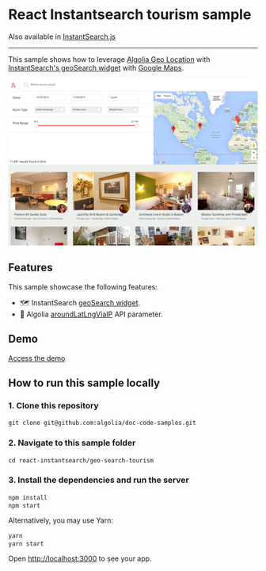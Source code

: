 # React Instantsearch tourism sample

Also available in [InstantSearch.js](../../instantsearch.js/geo-search-tourism/)

---

This sample shows how to leverage [Algolia Geo Location](https://www.algolia.com/doc/guides/managing-results/refine-results/geolocation/) with [InstantSearch's geoSearch widget](https://www.algolia.com/doc/api-reference/widgets/geo-search/react/#widget-param-googlereference) with [Google Maps](https://developers.google.com/maps).

<p align="center"><img src="capture.png?raw=true" alt="A capture of the Algolia InstantSearch tourism demo" /></p>

## Features

This sample showcase the following features:

- 🗺️ InstantSearch [geoSearch widget](https://www.algolia.com/doc/api-reference/widgets/geo-search/react/#widget-param-googlereference).
- 📍 Algolia [aroundLatLngViaIP](https://www.algolia.com/doc/api-reference/api-parameters/aroundLatLngViaIP/) API parameter.

## Demo

[Access the demo](https://codesandbox.io/s/github/algolia/doc-code-samples/tree/master/react-instantsearch/geo-search-tourism)

## How to run this sample locally

### 1. Clone this repository

```
git clone git@github.com:algolia/doc-code-samples.git
```

### 2. Navigate to this sample folder

```
cd react-instantsearch/geo-search-tourism
```

### 3. Install the dependencies and run the server

```
npm install
npm start
```

Alternatively, you may use Yarn:

```
yarn
yarn start
```

Open <http://localhost:3000> to see your app.

